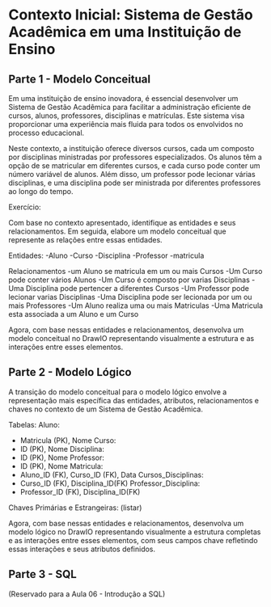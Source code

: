 # Contexto Inicial: Sistema de Gestão Acadêmica em uma Instituição de Ensino

## Parte 1 - Modelo Conceitual

Em uma instituição de ensino inovadora, é essencial desenvolver um Sistema de Gestão Acadêmica para facilitar a administração eficiente de cursos, alunos, professores, disciplinas e matrículas. Este sistema visa proporcionar uma experiência mais fluida para todos os envolvidos no processo educacional.

Neste contexto, a instituição oferece diversos cursos, cada um composto por disciplinas ministradas por professores especializados. Os alunos têm a opção de se matricular em diferentes cursos, e cada curso pode conter um número variável de alunos. Além disso, um professor pode lecionar várias disciplinas, e uma disciplina pode ser ministrada por diferentes professores ao longo do tempo.

Exercício:

Com base no contexto apresentado, identifique as entidades e seus relacionamentos. Em seguida, elabore um modelo conceitual que represente as relações entre essas entidades.

Entidades:
-Aluno
-Curso
-Disciplina
-Professor
-matricula


Relacionamentos
-um Aluno se matricula em um ou mais Cursos
-Um Curso pode conter vários Alunos
-Um Curso é composto por varias Disciplinas
-Uma Disciplina pode pertencer a diferentes Cursos
-Um Professor pode lecionar varias Disciplinas
-Uma Disciplina pode ser lecionada por um ou mais Professores
-Um Aluno realiza uma ou mais Matriculas
-Uma Matricula esta associada a um Aluno e um Curso

Agora, com base nessas entidades e relacionamentos, desenvolva um modelo conceitual no DrawIO representando visualmente a estrutura e as interações entre esses elementos.

## Parte 2 - Modelo Lógico

A transição do modelo conceitual para o modelo lógico envolve a representação mais específica das entidades, atributos, relacionamentos e chaves no contexto de um Sistema de Gestão Acadêmica.

Tabelas:
 Aluno:
  - Matricula (PK), Nome
  Curso:
  - ID (PK), Nome
  Disciplina:
  - ID (PK), Nome
  Professor:
  - ID (PK), Nome
  Matricula:
  - Aluno_ID (FK), Curso_ID (FK), Data
  Cursos_Disciplinas:
  - Curso_ID (FK), Disciplina_ID(FK)
  Professor_Disciplina:
  - Professor_ID (FK), Disciplina_ID(FK)

Chaves Primárias e Estrangeiras:
(listar)

Agora, com base nessas entidades e relacionamentos, desenvolva um modelo lógico no DrawIO representando visualmente a estrutura completas e as interações entre esses elementos, com seus campos chave refletindo essas interações e seus atributos definidos.


## Parte 3 - SQL

(Reservado para a Aula 06 - Introdução a SQL)